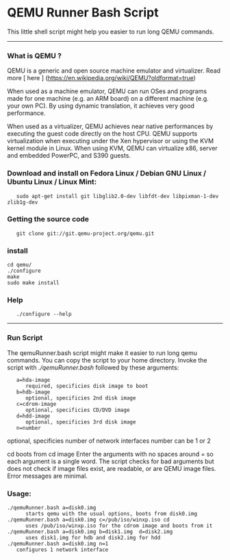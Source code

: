 # QEMU Runner Bash Script
   This little shell script might help you easier to run long QEMU commands.




---
### What is QEMU ?
   QEMU is a generic and open source machine emulator and virtualizer. Read more  [ here ] (https://en.wikipedia.org/wiki/QEMU?oldformat=true) 

   When used as a machine emulator, QEMU can run OSes and programs made for one machine (e.g. an ARM board) on a different machine (e.g. your own PC). By using dynamic translation, it achieves very good performance.

   When used as a virtualizer, QEMU achieves near native performances by executing the guest code directly on the host CPU. QEMU supports virtualization when executing under the Xen hypervisor or using the KVM kernel module in Linux. When using KVM, QEMU can virtualize x86, server and embedded PowerPC, and S390 guests.

### Download and install on Fedora Linux / Debian GNU Linux / Ubuntu Linux / Linux Mint:
```
   sudo apt-get install git libglib2.0-dev libfdt-dev libpixman-1-dev zlib1g-dev
```
### Getting the source code
```
   git clone git://git.qemu-project.org/qemu.git
```
### install
   ```
   cd qemu/
   ./configure
   make
   sudo make install
   ```
### Help
```
   ./configure --help
```
   ---
### Run Script
The qemuRunner.bash script might make it easier to run long qemu commands. You can copy the script  to your home directory. Invoke the script with *./qemuRunner.bash* followed by these arguments:

```
   a=hda-image
      required, specificies disk image to boot
   b=hdb-image
      optional, specificies 2nd disk image
   c=cdrom-image
      optional, specificies CD/DVD image
   d=hdd-image
      optional, specificies 3rd disk image
   n=number
```
optional, specificies number of network interfaces number can be 1 or 2

cd
boots from cd image
Enter the arguments with no spaces around = so each argument is a single word.
The script checks for bad arguments but does not check if image files exist, are readable, or are QEMU image files. Error messages are minimal.

### Usage:

```
./qemuRunner.bash a=disk0.img
      starts qemu with the usual options, boots from disk0.img
./qemuRunner.bash a=disk0.img c=/pub/iso/winxp.iso cd
      uses /pub/iso/winxp.iso for the cdrom image and boots from it
./qemuRunner.bash a=disk0.img b=disk1.img  d=disk2.img
      uses disk1.img for hdb and disk2.img for hdd
./qemuRunner.bash a=disk0.img n=1
   configures 1 network interface
```

